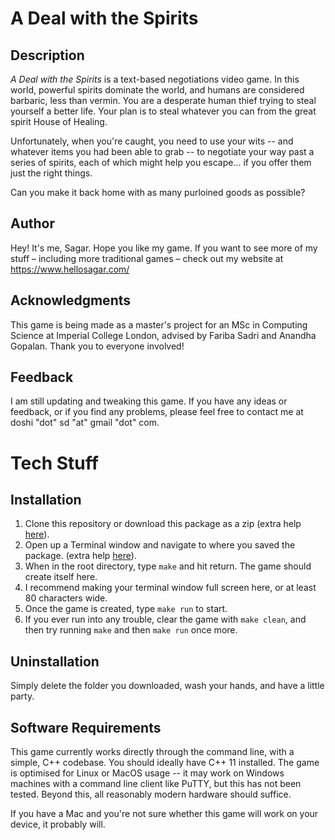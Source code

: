 # A Deal with the Spirits

## Description

_A Deal with the Spirits_ is a text-based negotiations video game. In this world, powerful spirits dominate the world, and humans are considered barbaric, less than vermin. You are a desperate human thief trying to steal yourself a better life. Your plan is to steal whatever you can from the great spirit House of Healing.

Unfortunately, when you're caught, you need to use your wits -- and whatever items you had been able to grab -- to negotiate your way past a series of spirits, each of which might help you escape... if you offer them just the right things.

Can you make it back home with as many purloined goods as possible?

## Author
Hey! It's me, Sagar. Hope you like my game. If you want to see more of my stuff – including more traditional games – check out my website at https://www.hellosagar.com/

## Acknowledgments
This game is being made as a master's project for an MSc in Computing Science at Imperial College London, advised by Fariba Sadri and Anandha Gopalan. Thank you to everyone involved!

## Feedback

I am still updating and tweaking this game. If you have any ideas or feedback, or if you find any problems, please feel free to contact me at doshi "dot" sd "at" gmail "dot" com.

# Tech Stuff

## Installation
1. Clone this repository or download this package as a zip (extra help [here](https://help.github.com/articles/cloning-a-repository/)).
1. Open up a Terminal window and navigate to where you saved the package. (extra help [here](https://www.macworld.com/article/2042378/master-the-command-line-navigating-files-and-folders.html)).
1. When in the root directory, type `make` and hit return. The game should create itself here.
1. I recommend making your terminal window full screen here, or at least 80 characters wide.
1. Once the game is created, type `make run` to start.
1. If you ever run into any trouble, clear the game with `make clean`, and then try running `make` and then `make run` once more.

## Uninstallation
Simply delete the folder you downloaded, wash your hands, and have a little party.

## Software Requirements

This game currently works directly through the command line, with a simple, C++ codebase. You should ideally have C++ 11 installed. The game is optimised for Linux or MacOS usage -- it may work on Windows machines with a command line client like PuTTY, but this has not been tested. Beyond this, all reasonably modern hardware should suffice.

If you have a Mac and you're not sure whether this game will work on your device, it probably will.
